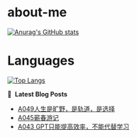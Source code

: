# about-me
[![Anurag's GitHub stats](https://github-readme-stats.vercel.app/api?username=whitewatercn)](https://github.com/anuraghazra/github-readme-stats)

# Languages
[![Top Langs](https://github-readme-stats.vercel.app/api/top-langs/?username=whitewatercn)](https://github.com/anuraghazra/github-readme-stats)

📕 &nbsp;**Latest Blog Posts**
<!-- BLOG-POST-LIST:START -->
- [A049人生是旷野，是轨道，是选择](https://whitewater.wang/a049/)
- [A045蕲春游记](https://whitewater.wang/a045/)
- [A043 GPT只能提高效率，不能代替学习](https://whitewater.wang/a043/)
<!-- BLOG-POST-LIST:END -->
